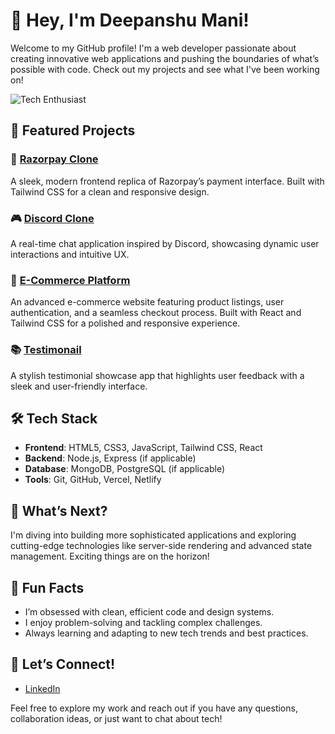# 👋 Hey, I'm Deepanshu Mani!

Welcome to my GitHub profile! I'm a web developer passionate about creating innovative web applications and pushing the boundaries of what’s possible with code. Check out my projects and see what I've been working on!

![Tech Enthusiast](https://media.giphy.com/media/SWoSkN6DxTszqIKEqv/giphy.gif)

## 🌟 Featured Projects

### 🚀 [Razorpay Clone](https://razorpay-clone-five-mu.vercel.app/)
A sleek, modern frontend replica of Razorpay’s payment interface. Built with Tailwind CSS for a clean and responsive design.

### 🎮 [Discord Clone](https://github.com/Deepanshu-mani/Discord-Clone.git)
A real-time chat application inspired by Discord, showcasing dynamic user interactions and intuitive UX.

### 🛒 [E-Commerce Platform](https://your-vercel-ecommerce-demo-link.com)
An advanced e-commerce website featuring product listings, user authentication, and a seamless checkout process. Built with React and Tailwind CSS for a polished and responsive experience.

### 📚 [Testimonail](https://testimonail.vercel.app)
A stylish testimonial showcase app that highlights user feedback with a sleek and user-friendly interface.

## 🛠️ Tech Stack

- **Frontend**: HTML5, CSS3, JavaScript, Tailwind CSS, React
- **Backend**: Node.js, Express (if applicable)
- **Database**: MongoDB, PostgreSQL (if applicable)
- **Tools**: Git, GitHub, Vercel, Netlify

## 🚀 What’s Next?

I'm diving into building more sophisticated applications and exploring cutting-edge technologies like server-side rendering and advanced state management. Exciting things are on the horizon!

## 🌟 Fun Facts

- I’m obsessed with clean, efficient code and design systems.
- I enjoy problem-solving and tackling complex challenges.
- Always learning and adapting to new tech trends and best practices.

## 💬 Let’s Connect!

- [LinkedIn](https://www.linkedin.com/in/deepanshu-mani)

Feel free to explore my work and reach out if you have any questions, collaboration ideas, or just want to chat about tech!
